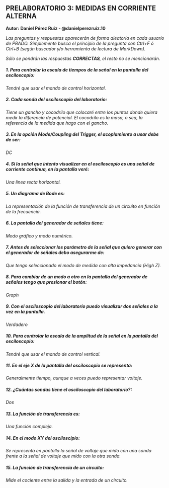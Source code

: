 ## PRELABORATORIO 3: MEDIDAS EN CORRIENTE ALTERNA

**Autor: Daniel Pérez Ruiz - @danielperezruiz.10**

*Las preguntas y respuestas aparecerán de forma aleatoria en cada usuario de PRADO. Simplemente busca el principio de la pregunta con Ctrl+F ó Ctrl+B (según buscador y/o herramienta de lectura de MarkDown).*

*Sólo se pondrán las respuestas **CORRECTAS**, el resto no se mencionarán.*

##### 1. Para controlar la escala de tiempos de la señal en la pantalla del osciloscopio:

*Tendré que usar el mando de control horizontal.*

##### 2. Cada sonda del osciloscopio del laboratorio:

*Tiene un gancho y cocodrilo que colocaré entre los puntos donde quiera medir la diferencia de potencial. El cocodrilo es la masa, o sea, la referencia de la medida que hago con el gancho.*

##### 3. En la opción Mode/Coupling del Trigger, el acoplamiento a usar debe de ser:

*DC*

##### 4. Si la señal que intento visualizar en el osciloscopio es una señal de corriente continua, en la pantalla veré:

*Una línea recta horizontal.*

##### 5. Un diagrama de Bode es:

*La representación de la función de transferencia de un circuito en función de la frecuencia.*

##### 6. La pantalla del generador de señales tiene:

*Modo gráfico y modo numérico.*

##### 7. Antes de seleccionar los parámetro de la señal que quiero generar con el generador de señales debo asegurarme de:

*Que tengo seleccionado el modo de medida con alta impedancia (High Z).*

##### 8. Para cambiar de un modo a otro en la pantalla del generador de señales tengo que presionar el botón:

*Graph*

##### 9. Con el osciloscopio del laboratorio puedo visualizar dos señales a la vez en la pantalla.

*Verdadero*

##### 10. Para controlar la escala de la amplitud de la señal en la pantalla del osciloscopio:

*Tendré que usar el mando de control vertical.*

##### 11. En el eje X de la pantalla del osciloscopio se representa:

*Generalmente tiempo, aunque a veces puedo representar voltaje.*

##### 12. ¿Cuántas sondas tiene el osciloscopio del laboratorio?:

*Dos*

##### 13. La función de transferencia es:

*Una función compleja.*

##### 14. En el modo XY del osciloscipio:

*Se representa en pantalla la señal de voltaje que mido con una sonda frente a la señal de voltaje que mido con la otra sonda.*

##### 15. La función de transferencia de un circuito:

*Mide el cociente entre la salida y la entrada de un circuito.*